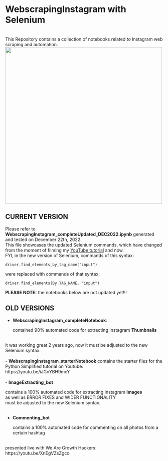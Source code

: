 # WebscrapingInstagram with Selenium
<br>
This Repository contains a collection of notebooks related to Instagram web scraping and automation.
<br>
<img src="https://user-images.githubusercontent.com/32107652/209244834-8f60b608-1584-44f0-beb5-fa8b2310b085.jpeg" width=500>

## CURRENT VERSION
Please refer to <b>WebscrapingInstagram_completeUpdated_DEC2022.ipynb</b> generated and tested on December 22th, 2022.
<br>
This file showcases the updated Selenium commands, which have changed from the moment of filming my <a href="https://youtu.be/iJGvYBH9mcY" target="_blank">YouTube tutorial</a> and now.
<br>
FYI, in the new version of Selenium, commands of this syntax:

```driver.find_elements_by_tag_name("input")```

were replaced with commands of that syntax:

```driver.find_elements(By.TAG_NAME, "input")```

<b>PLEASE NOTE:</b> the notebooks below are not updated yet!!!

## OLD VERSIONS

- <b>WebscrapingInstagram_completeNotebook</b>: 

  contained 90% automated code for extracting Instagram <b>Thumbnails</b>
<br>
  it was working great 2 years ago, now it must be adjusted to the new Selenium syntax.
<br>
<br>
- <b>WebscrapingInstagram_starterNotebook</b>
  contains the starter files for the Python Simplified tutorial on Youtube:
<br>
  https://youtu.be/iJGvYBH9mcY
<br>
<br>
- <b>ImageExtracting_bot</b>

  contains a 100% automated code for extracting Instagram <b>Images</b>
<br>
  as well as ERROR FIXES and WIDER FUNCTIONALITY
<br>
  must be adjusted to the new Selenium syntax.
<br>
<br>
- <b>Commenting_bot</b>

  contains a 100% automated code for commenting on all photos from a certain hashtag
<br>
  presented live with We Are Growth Hackers:
<br>
  https://youtu.be/XnEgVZsZgco


